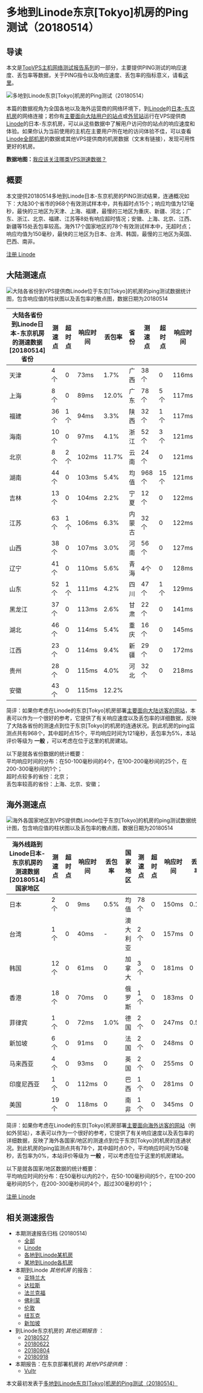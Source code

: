 #  多地到Linode东京[Tokyo]机房的Ping测试（20180514） 

## 导读

本文是[TopVPS主机网络测试报告系列](https://vps123.top/pingtest)的一部分，主要提供PING测试的响应速度、丢包率等数据，关于PING指令以及响应速度、丢包率的指标意义，请看[这里](https://vps123.top/what-is-ping.html)。

![多地到Linode东京\[Tokyo\]机房的Ping测试（20180514）](/images/thumbnails/to_linode_Tokyo.png)

本篇的数据视角为全国各地以及海外运营商的网络环境下，到[Linode](https://vps123.top/go/linode)的[日本-东京机房](https://vps123.top/linode-facilities.html#tokyo)的网络连接；若你有[主要面向大陆用户的站点](https://vps123.top/website-for-mainland-users.html)或[外贸站](https://vps123.top/website-for-internation-trade.html)运行在VPS提供商[Linode](https://vps123.top/go/linode)的日本-东京机房，可以从这些数据中了解用户访问你的站点的响应速度和体验。如果你认为当前使用的主机在主要用户所在地的访问体验不佳，可以查看[Linode全部机房](/linode/isp/china/20180514-linode-isp-china.md)的数据或其他VPS提供商的机房数据（文末有链接），发现可用性更好的机房。

**数据地图：**[我应该关注哪类VPS测速数据？](https://vps123.top/find-pingtest-data-you-need.html)

## 概要

本文提供20180514多地到Linode日本-东京机房的PING测试结果，连通概况如下：大陆30个省市的968个有效测试样本中，共有超时点15个；响应均值为121毫秒，最快的三地区为天津、上海、福建，最慢的三地区为重庆、新疆、河北；广东、浙江、北京、福建、江苏等8处有响应超时情况；安徽、上海、北京、江西、新疆等15处丢包率较高。海外17个国家地区的78个有效测试样本中，无超时点；响应均值为150毫秒，最快的三地区为日本、台湾、韩国，最慢的三地区为英国、巴西、南非。

[注册 Linode](https://vps123.top/go/linode/_btn1)

## 大陆测速点

![大陆各省份到VPS提供商Linode位于东京\[Tokyo\]的机房的ping测试数据统计图，包含响应值的柱状图以及丢包率的散点图，数据日期为20180514](/images/pingtests/linode_20180514/plot_idc_linode_japan-tokyo_20180514_mainland.png)

大陆各省份到Linode日本-东京机房的测速数据 [20180514] 省份 | 测速点 | 超时点 | 响应时间 | 丢包率 | 省份 | 测速点 | 超时点 | 响应时间 | 丢包率  
---|---|---|---|---|---|---|---|---|---  
天津 | 4个 | 0 | 73ms | 1.7% | 广西 | 38个 | 0 | 116ms | 6.1%  
上海 | 8个 | 0 | 89ms | 12.0% | 广东 | 78个 | 5个 | 117ms | 4.0%  
福建 | 36个 | 1个 | 94ms | 3.3% | 陕西 | 32个 | 1个 | 117ms | 5.0%  
海南 | 10个 | 0 | 97ms | 4.1% | 浙江 | 52个 | 3个 | 121ms | 6.4%  
北京 | 8个 | 2个 | 102ms | 11.7% | 云南 | 24个 | 0 | 121ms | 3.1%  
湖南 | 44个 | 0 | 103ms | 5.4% | 均值 | 968个 | 15个 | 121ms | 5.3%  
吉林 | 13个 | 0 | 104ms | 2.2% | 宁夏 | 12个 | 0 | 122ms | 5.4%  
江苏 | 63个 | 1个 | 106ms | 6.3% | 内蒙古 | 32个 | 0 | 122ms | 3.3%  
山西 | 38个 | 0 | 107ms | 3.0% | 河南 | 56个 | 0 | 127ms | 4.1%  
辽宁 | 41个 | 0 | 110ms | 5.6% | 青海 | 4个 | 0 | 128ms | 4.0%  
山东 | 52个 | 1个 | 111ms | 4.2% | 四川 | 47个 | 1个 | 129ms | 5.5%  
黑龙江 | 37个 | 0 | 113ms | 2.6% | 甘肃 | 22个 | 0 | 141ms | 6.2%  
湖北 | 46个 | 0 | 114ms | 5.4% | 重庆 | 16个 | 0 | 145ms | 5.8%  
江西 | 23个 | 0 | 114ms | 9.4% | 新疆 | 29个 | 0 | 172ms | 6.9%  
贵州 | 28个 | 0 | 115ms | 4.0% | 河北 | 32个 | 0 | 218ms | 5.0%  
安徽 | 43个 | 0 | 115ms | 12.2% |  |  |  |  |   
  
简评：如果你考虑在Linode的东京[Tokyo]机房部署[主要面向大陆访客的网站](website-for-mainland-users.html)，本表可以作为一个很好的参考，它提供了有关响应速度以及丢包率的详细数据，反映了大陆各省份的测速点到位于东京[Tokyo]的机房的连通状况。到此机房的ping监测点共有968个，其中超时点15个，平均响应时间为121毫秒，丢包率为5%，本站评价等级为 **一般** ，可以考虑在位于这里的机房建站。

以下是就各省份数据的统计概要：  
平均响应时间的分布：在50-100毫秒间的4个，在100-200毫秒间的25个，在200-300毫秒间的1个；  
超时点较多的省份：北京；  
丢包率较高的省份：上海、北京、安徽；

## 海外测速点

![海外各国家地区到VPS提供商Linode位于东京\[Tokyo\]的机房的ping测试数据统计图，包含响应值的柱状图以及丢包率的散点图，数据日期为20180514](/images/pingtests/linode_20180514/plot_idc_linode_japan-tokyo_20180514_overseas.png)

海外线路到Linode日本-东京机房的测速数据 [20180514] 国家地区 | 测速点 | 超时点 | 响应时间 | 丢包率 | 国家地区 | 测速点 | 超时点 | 响应时间 | 丢包率  
---|---|---|---|---|---|---|---|---|---  
日本 | 2个 | 0 | 9ms | 0.5% | 均值 | 78个 | 0 | 150ms | 0.1%  
台湾 | 1个 | 0 | 40ms | - | 澳大利亚 | 2个 | 0 | 157ms | 0  
韩国 | 12个 | 0 | 61ms | 0 | 加拿大 | 3个 | 0 | 181ms | 0  
香港 | 18个 | 0 | 70ms | 0 | 俄罗斯 | 1个 | 0 | 183ms | 0  
菲律宾 | 1个 | 0 | 72ms | 1.0% | 德国 | 2个 | 0 | 247ms | 0.5%  
新加坡 | 6个 | 0 | 91ms | 0 | 法国 | 2个 | 0 | 248ms | 0  
马来西亚 | 4个 | 0 | 93ms | 0 | 英国 | 2个 | 0 | 255ms | 0  
印度尼西亚 | 1个 | 0 | 112ms | 0 | 巴西 | 1个 | 0 | 281ms | 0  
美国 | 19个 | 0 | 118ms | 0 | 南非 | 1个 | 0 | 345ms | 0  
  
简评：如果你考虑在Linode的东京[Tokyo]机房部署[主要面向海外访客的网站](https://vps123.top/website-for-internation-trade.html)（例如外贸站），本表可以作为一个很好的参考，它提供了有关响应速度以及丢包率的详细数据，反映了海外各国家/地区的测速点到位于东京[Tokyo]的机房的连通状况。到此机房的ping监测点共有78个，其中超时点0个，平均响应时间为150毫秒，丢包率为0%，本站评价等级为 **一般** ，可以考虑在位于这里的机房建站。

以下是就各国家/地区数据的统计概要：  
平均响应时间的分布：在50毫秒以内的2个，在50-100毫秒间的5个，在100-200毫秒间的5个，在200-300毫秒间的4个，超过300毫秒的1个；

[注册 Linode](https://vps123.top/go/linode/_btn2)

## 相关测速报告

  * 本期测速报告归档 (20180514) 
    * [全部](https://vps123.top/pingtests/20180514 "本期各VPS提供商全部测速报告")
    * [Linode](https://vps123.top/pingtests/idc-linode/20180514 "本期Linode的全部测速报告")
    * [各地到Linode某机房](https://vps123.top/pingtests/idc-linode/isp-global/20180514 "以Linode某机房为关注对象的视角，横向比较大陆各省份、海外各国家地区")
    * [某地到Linode各机房](https://vps123.top/pingtests/idc-linode/facility-all/20180514 "以大陆某省份为关注对象的视角，横向比较Linode各机房")
  * 本期到Linode _其他机房_ 的报告： 
    * [亚特兰大](/linode/idc/atlanta/20180514-linode-idc-atlanta.md "多地到Linode亚特兰大机房的Ping测试 20180514")
    * [达拉斯](/linode/idc/dallas/20180514-linode-idc-dallas.md "多地到Linode达拉斯机房的Ping测试 20180514")
    * [法兰克福](/linode/idc/frankfurt/20180514-linode-idc-frankfurt.md "多地到Linode法兰克福机房的Ping测试 20180514")
    * [佛利蒙](/linode/idc/fremont/20180514-linode-idc-fremont.md "多地到Linode佛利蒙机房的Ping测试 20180514")
    * [伦敦](/linode/idc/london/20180514-linode-idc-london.md "多地到Linode伦敦机房的Ping测试 20180514")
    * [纽瓦克](/linode/idc/newark/20180514-linode-idc-newark.md "多地到Linode纽瓦克机房的Ping测试 20180514")
    * [新加坡](/linode/idc/singapore/20180514-linode-idc-singapore.md "多地到Linode新加坡机房的Ping测试 20180514")
  * 到Linode东京机房的 _其他近期报告_ ： 
    * [20180527](/linode/idc/tokyo/20180527-linode-idc-tokyo.md "多地到Linode东京机房的Ping测试 20180527")
    * [20180622](/linode/idc/tokyo/20180622-linode-idc-tokyo.md "多地到Linode东京机房的Ping测试 20180622")
    * [20180804](/linode/idc/tokyo/20180804-linode-idc-tokyo.md "多地到Linode东京机房的Ping测试 20180804")
    * [20180918](/linode/idc/tokyo/20180918-linode-idc-tokyo.md "多地到Linode东京机房的Ping测试 20180918")
  * 本期报告：在东京部署机房的 _其他VPS提供商_ ： 
    * [Vultr](/vultr/idc/tokyo/20180514-vultr-idc-tokyo.md "多地到Vultr东京机房的Ping测试 20180514")



本文最初发表于[多地到Linode东京[Tokyo]机房的Ping测试（20180514）](https://vps123.top/pingtest/20180514-linode-idc-tokyo.html)
